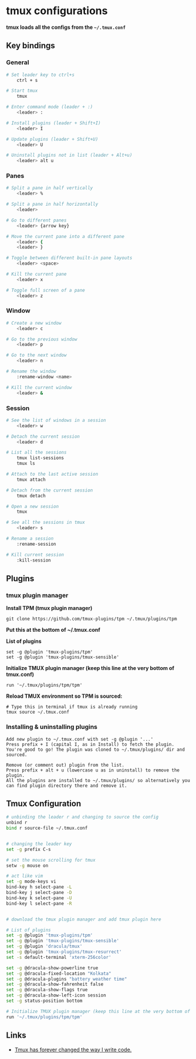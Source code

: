 # tmux configurations

**tmux loads all the configs from the `~/.tmux.conf`**

## Key bindings


### General
```sh
# Set leader key to ctrl+s
    ctrl + s

# Start tmux
    tmux

# Enter command mode (leader + :)
    <leader> :

# Install plugins (leader + Shift+I)
    <leader> I

# Update plugins (leader + Shift+U)
    <leader> U

# Uninstall plugins not in list (leader + Alt+u)
    <leader> alt u
```


### Panes
```bash
# Split a pane in half vertically
    <leader> %

# Split a pane in half horizontally
    <leader> 

# Go to different panes
    <leader> {arrow key}

# Move the current pane into a different pane
    <leader> {
    <leader> }

# Toggle between different built-in pane layouts
    <leader> <space>

# Kill the current pane
    <leader> x

# Toggle full screen of a pane
    <leader> z
```


### Window
```bash
# Create a new window
    <leader> c

# Go to the previous window
    <leader> p

# Go to the next window
    <leader> n

# Rename the window
    :rename-window <name>

# Kill the current window
    <leader> &
```


### Session
```bash
# See the list of windows in a session
    <leader> w

# Detach the current session
    <leader> d

# List all the sessions
    tmux list-sessions
    tmux ls

# Attach to the last active session
    tmux attach

# Detach from the current session
    tmux detach

# Open a new session
    tmux

# See all the sessions in tmux
    <leader> s

# Rename a session
    :rename-session

# Kill current session
    :kill-session
```


## Plugins

### tmux plugin manager

**Install TPM (tmux plugin manager)**
```
git clone https://github.com/tmux-plugins/tpm ~/.tmux/plugins/tpm
```

**Put this at the bottom of ~/.tmux.conf**

**List of plugins**
```
set -g @plugin 'tmux-plugins/tpm'
set -g @plugin 'tmux-plugins/tmux-sensible'
```

**Initialize TMUX plugin manager (keep this line at the very bottom of tmux.conf)**
```
run '~/.tmux/plugins/tpm/tpm'
```

**Reload TMUX environment so TPM is sourced:**
```
# Type this in terminal if tmux is already running
tmux source ~/.tmux.conf
```

### Installing & uninstalling plugins
```
Add new plugin to ~/.tmux.conf with set -g @plugin '...'
Press prefix + I (capital I, as in Install) to fetch the plugin.
You're good to go! The plugin was cloned to ~/.tmux/plugins/ dir and sourced.

Remove (or comment out) plugin from the list.
Press prefix + alt + u (lowercase u as in uninstall) to remove the plugin.
All the plugins are installed to ~/.tmux/plugins/ so alternatively you can find plugin directory there and remove it.
```


## Tmux Configuration

```bash
# unbinding the leader r and changing to source the config
unbind r
bind r source-file ~/.tmux.conf


# changing the leader key
set -g prefix C-s

# set the mouse scrolling for tmux
setw -g mouse on

# act like vim
set -g mode-keys vi
bind-key h select-pane -L
bind-key j select-pane -D
bind-key k select-pane -U
bind-key l select-pane -R


# download the tmux plugin manager and add tmux plugin here

# List of plugins
set -g @plugin 'tmux-plugins/tpm'
set -g @plugin 'tmux-plugins/tmux-sensible'
set -g @plugin 'dracula/tmux'
set -g @plugin 'tmux-plugins/tmux-resurrect'
set -s default-terminal 'xterm-256color'

set -g @dracula-show-powerline true
set -g @dracula-fixed-location "Kolkata"
set -g @dracula-plugins "battery weather time"
set -g @dracula-show-fahrenheit false
set -g @dracula-show-flags true
set -g @dracula-show-left-icon session
set -g status-position bottom

# Initialize TMUX plugin manager (keep this line at the very bottom of tmux.conf)
run '~/.tmux/plugins/tpm/tpm'
```


## Links

- [Tmux has forever changed the way I write code.](https://www.youtube.com/watch?v=DzNmUNvnB04)